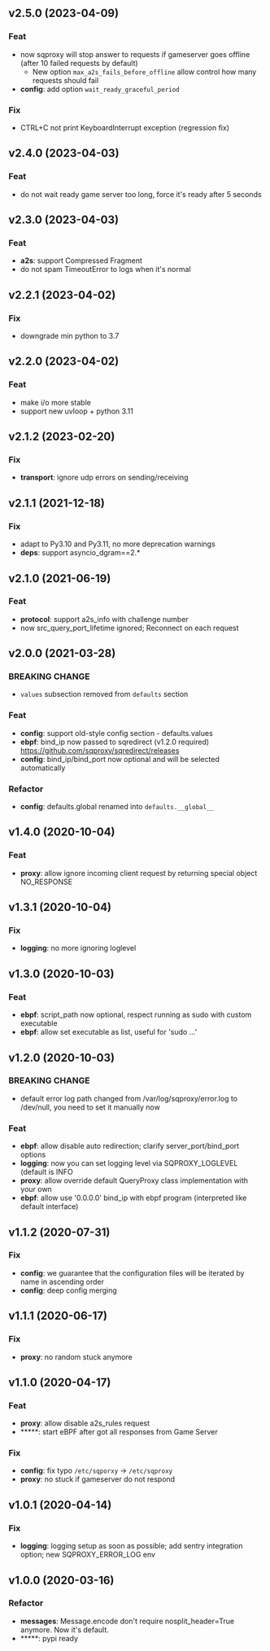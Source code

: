 ## v2.5.0 (2023-04-09)

### Feat

- now sqproxy will stop answer to requests if gameserver goes offline (after 10 failed requests by default)
  - New option `max_a2s_fails_before_offline` allow control how many requests should fail 
- **config**: add option `wait_ready_graceful_period`

### Fix

- CTRL+C not print KeyboardInterrupt exception (regression fix)

## v2.4.0 (2023-04-03)

### Feat

- do not wait ready game server too long, force it's ready after 5 seconds

## v2.3.0 (2023-04-03)

### Feat

- **a2s**: support Compressed Fragment
- do not spam TimeoutError to logs when it's normal

## v2.2.1 (2023-04-02)

### Fix

- downgrade min python to 3.7

## v2.2.0 (2023-04-02)

### Feat

- make i/o more stable
- support new uvloop + python 3.11

## v2.1.2 (2023-02-20)

### Fix

- **transport**: ignore udp errors on sending/receiving

## v2.1.1 (2021-12-18)

### Fix

- adapt to Py3.10 and Py3.11, no more deprecation warnings
- **deps**: support asyncio_dgram==2.*

## v2.1.0 (2021-06-19)

### Feat

- **protocol**: support a2s_info with challenge number
- now src_query_port_lifetime ignored; Reconnect on each request

## v2.0.0 (2021-03-28)

### BREAKING CHANGE

- `values` subsection removed from `defaults`
section

### Feat

- **config**: support old-style config section - defaults.values
- **ebpf**: bind_ip now passed to sqredirect (v1.2.0 required) https://github.com/sqproxy/sqredirect/releases
- **config**: bind_ip/bind_port now optional and will be selected automatically

### Refactor

- **config**: defaults.global renamed into `defaults.__global__`

## v1.4.0 (2020-10-04)

### Feat

- **proxy**: allow ignore incoming client request by returning special object NO_RESPONSE

## v1.3.1 (2020-10-04)

### Fix

- **logging**: no more ignoring loglevel

## v1.3.0 (2020-10-03)

### Feat

- **ebpf**: script_path now optional, respect running as sudo with custom executable
- **ebpf**: allow set executable as list, useful for 'sudo ...'

## v1.2.0 (2020-10-03)

### BREAKING CHANGE

- default error log path changed from /var/log/sqproxy/error.log to /dev/null, you need to set it manually now

### Feat

- **ebpf**: allow disable auto redirection; clarify server_port/bind_port options
- **logging**: now you can set logging level via SQPROXY_LOGLEVEL (default is INFO
- **proxy**: allow override default QueryProxy class implementation with your own
- **ebpf**: allow use '0.0.0.0' bind_ip with ebpf program (interpreted like default interface)

## v1.1.2 (2020-07-31)

### Fix

- **config**: we guarantee that the configuration files will be iterated by name in ascending order
- **config**: deep config merging

## v1.1.1 (2020-06-17)

### Fix

- **proxy**: no random stuck anymore

## v1.1.0 (2020-04-17)

### Feat

- **proxy**: allow disable a2s_rules request
- *****: start eBPF after got all responses from Game Server

### Fix

- **config**: fix typo `/etc/sqporxy` -> `/etc/sqproxy`
- **proxy**: no stuck if gameserver do not respond

## v1.0.1 (2020-04-14)

### Fix

- **logging**: logging setup as soon as possible; add sentry integration option; new SQPROXY_ERROR_LOG env

## v1.0.0 (2020-03-16)

### Refactor

- **messages**: Message.encode don't require nosplit_header=True anymore. Now it's default.
- *****: pypi ready
